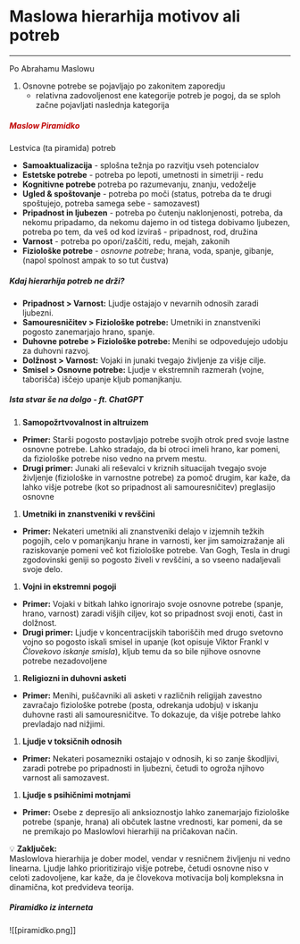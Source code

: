 # Maslowa hierarhija motivov ali potreb

--- 

Po Abrahamu Maslowu
1. Osnovne potrebe se pojavljajo po zakonitem zaporedju
	- relativna zadovoljenost ene kategorije potreb je pogoj, da se sploh začne pojavljati naslednja kategorija
##### <font color="#c00000">Maslow Piramidko</font>
Lestvica (ta piramida) potreb
- **Samoaktualizacija** - splošna težnja po razvitju vseh potencialov
- **Estetske potrebe** - potreba po lepoti, umetnosti in simetriji - redu
- **Kognitivne potrebe** potreba po razumevanju, znanju, vedoželje
- **Ugled & spoštovanje** - potreba po moči (status, potreba da te drugi spoštujejo, potreba samega sebe - samozavest)
- **Pripadnost in ljubezen** - potreba po čutenju naklonjenosti, potreba, da nekomu pripadamo, da nekomu dajemo in od tistega dobivamo ljubezen, potreba po tem, da veš od kod izviraš - pripadnost, rod, družina
- **Varnost** - potreba po opori/zaščiti, redu, mejah, zakonih
- **Fiziološke potrebe** - *osnovne potrebe*; hrana, voda, spanje, gibanje, (napol spolnost ampak to so tut čustva)
##### Kdaj hierarhija potreb ne drži?
- **Pripadnost > Varnost:** Ljudje ostajajo v nevarnih odnosih zaradi ljubezni.
- **Samouresničitev > Fiziološke potrebe:** Umetniki in znanstveniki pogosto zanemarjajo hrano, spanje.
- **Duhovne potrebe > Fiziološke potrebe:** Menihi se odpovedujejo udobju za duhovni razvoj.
- **Dolžnost > Varnost:** Vojaki in junaki tvegajo življenje za višje cilje.
- **Smisel > Osnovne potrebe:** Ljudje v ekstremnih razmerah (vojne, taborišča) iščejo upanje kljub pomanjkanju.

##### Ista stvar še na dolgo - ft. ChatGPT
 1. **Samopožrtvovalnost in altruizem**
- **Primer:** Starši pogosto postavljajo potrebe svojih otrok pred svoje lastne osnovne potrebe. Lahko stradajo, da bi otroci imeli hrano, kar pomeni, da fiziološke potrebe niso vedno na prvem mestu.
- **Drugi primer:** Junaki ali reševalci v kriznih situacijah tvegajo svoje življenje (fiziološke in varnostne potrebe) za pomoč drugim, kar kaže, da lahko višje potrebe (kot so pripadnost ali samouresničitev) preglasijo osnovne
1. **Umetniki in znanstveniki v revščini**
- **Primer:** Nekateri umetniki ali znanstveniki delajo v izjemnih težkih pogojih, celo v pomanjkanju hrane in varnosti, ker jim samoizražanje ali raziskovanje pomeni več kot fiziološke potrebe. Van Gogh, Tesla in drugi zgodovinski geniji so pogosto živeli v revščini, a so vseeno nadaljevali svoje delo.
 1. **Vojni in ekstremni pogoji**
- **Primer:** Vojaki v bitkah lahko ignorirajo svoje osnovne potrebe (spanje, hrano, varnost) zaradi višjih ciljev, kot so pripadnost svoji enoti, čast in dolžnost.
- **Drugi primer:** Ljudje v koncentracijskih taboriščih med drugo svetovno vojno so pogosto iskali smisel in upanje (kot opisuje Viktor Frankl v _Človekovo iskanje smisla_), kljub temu da so bile njihove osnovne potrebe nezadovoljene
1. **Religiozni in duhovni asketi**
- **Primer:** Menihi, puščavniki ali asketi v različnih religijah zavestno zavračajo fiziološke potrebe (posta, odrekanja udobju) v iskanju duhovne rasti ali samouresničitve. To dokazuje, da višje potrebe lahko prevladajo nad nižjimi.
1. **Ljudje v toksičnih odnosih**
- **Primer:** Nekateri posamezniki ostajajo v odnosih, ki so zanje škodljivi, zaradi potrebe po pripadnosti in ljubezni, četudi to ogroža njihovo varnost ali samozavest.
 1. **Ljudje s psihičnimi motnjami**
- **Primer:** Osebe z depresijo ali anksioznostjo lahko zanemarjajo fiziološke potrebe (spanje, hrana) ali občutek lastne vrednosti, kar pomeni, da se ne premikajo po Maslowlovi hierarhiji na pričakovan način.
    

💡 **Zaključek:**  
Maslowlova hierarhija je dober model, vendar v resničnem življenju ni vedno linearna. Ljudje lahko prioritizirajo višje potrebe, četudi osnovne niso v celoti zadovoljene, kar kaže, da je človekova motivacija bolj kompleksna in dinamična, kot predvideva teorija.

##### Piramidko iz interneta
![[piramidko.png]]